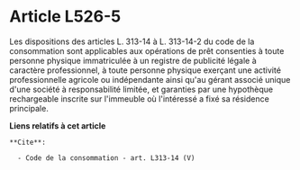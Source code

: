 # Article L526-5

Les dispositions des articles L. 313-14 à L. 313-14-2 du code de la consommation sont applicables aux opérations de prêt
consenties à toute personne physique immatriculée à un registre de publicité légale à caractère professionnel, à toute
personne physique exerçant une activité professionnelle agricole ou indépendante ainsi qu'au gérant associé unique d'une
société à responsabilité limitée, et garanties par une hypothèque rechargeable inscrite sur l'immeuble où l'intéressé a fixé
sa résidence principale.

**Liens relatifs à cet article**

	**Cite**:

	  - Code de la consommation - art. L313-14 (V)
